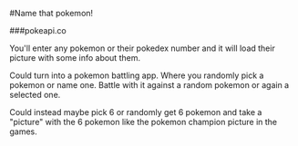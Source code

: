 #Name that pokemon!

###pokeapi.co

You'll enter any pokemon or their pokedex number and it will load their picture with some info about them.





Could turn into a pokemon battling app. Where you randomly pick a pokemon or name one. Battle with it against a random pokemon or again a selected one.

Could instead maybe pick 6 or randomly get 6 pokemon and take a "picture" with the 6 pokemon like the pokemon champion picture in the games.